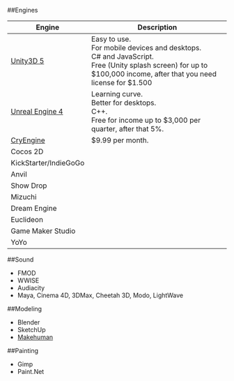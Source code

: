 ##Engines

|Engine      |Description|
-----------------|---
|[Unity3D 5](http://unity3d.com/)|Easy to use.</br>For mobile devices and desktops.</br>C# and JavaScript.</br>Free (Unity splash screen) for up to $100,000 income, after that you need license for $1.500|
|[Unreal Engine 4](https://www.unrealengine.com/)|Learning curve.</br>Better for desktops.</br>C++.</br>Free for income up to $3,000 per quarter, after that 5%.|
|[CryEngine](http://cryengine.com/)|$9.99 per month.|
|Cocos 2D|
|KickStarter/IndieGoGo|
|Anvil|
|Show Drop|
|Mizuchi|
|Dream Engine|
|Euclideon|
|Game Maker Studio|
|YoYo|

##Sound

* FMOD
* WWISE
* Audiacity
* Maya, Cinema 4D, 3DMax, Cheetah 3D, Modo, LightWave

##Modeling

* Blender
* SketchUp
* [Makehuman](http://www.makehuman.org)

##Painting

* Gimp
* Paint.Net
